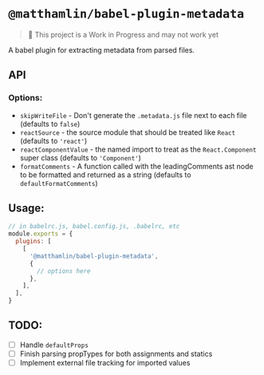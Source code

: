 # `@matthamlin/babel-plugin-metadata`

> 🚨 This project is a Work in Progress and may not work yet

A babel plugin for extracting metadata from parsed files.

## API

### Options:

- `skipWriteFile` - Don't generate the `.metadata.js` file next to each file
  (defaults to `false`)
- `reactSource` - the source module that should be treated like `React`
  (defaults to `'react'`)
- `reactComponentValue` - the named import to treat as the `React.Component`
  super class (defaults to `'Component'`)
- `formatComments` - A function called with the leadingComments ast node to be
  formatted and returned as a string (defaults to `defaultFormatComments`)

## Usage:

```js
// in babelrc.js, babel.config.js, .babelrc, etc
module.exports = {
  plugins: [
    [
      '@matthamlin/babel-plugin-metadata',
      {
        // options here
      },
    ],
  ],
}
```

## TODO:

- [ ] Handle `defaultProps`
- [ ] Finish parsing propTypes for both assignments and statics
- [ ] Implement external file tracking for imported values
